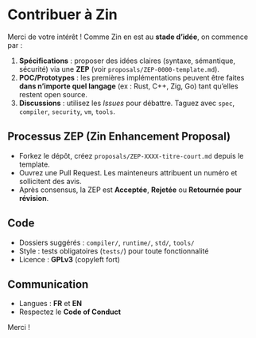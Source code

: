 # Contribuer à Zin

Merci de votre intérêt ! Comme Zin en est au **stade d’idée**, on commence par :
1. **Spécifications** : proposer des idées claires (syntaxe, sémantique, sécurité) via une **ZEP** (voir `proposals/ZEP-0000-template.md`).
2. **POC/Prototypes** : les premières implémentations peuvent être faites **dans n’importe quel langage** (ex : Rust, C++, Zig, Go) tant qu’elles restent open source.
3. **Discussions** : utilisez les *Issues* pour débattre. Taguez avec `spec`, `compiler`, `security`, `vm`, `tools`.

## Processus ZEP (Zin Enhancement Proposal)
- Forkez le dépôt, créez `proposals/ZEP-XXXX-titre-court.md` depuis le template.
- Ouvrez une Pull Request. Les mainteneurs attribuent un numéro et sollicitent des avis.
- Après consensus, la ZEP est **Acceptée**, **Rejetée** ou **Retournée pour révision**.

## Code
- Dossiers suggérés : `compiler/`, `runtime/`, `std/`, `tools/`
- Style : tests obligatoires (`tests/`) pour toute fonctionnalité
- Licence : **GPLv3** (copyleft fort)

## Communication
- Langues : **FR** et **EN**
- Respectez le **Code of Conduct**

Merci !
